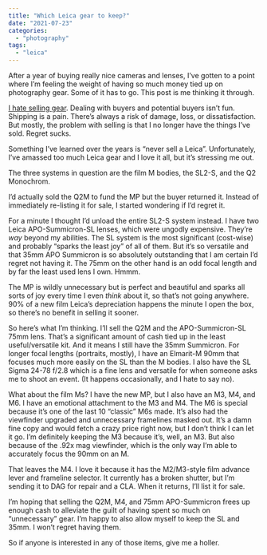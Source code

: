 ```yaml
---
title: "Which Leica gear to keep?"
date: "2021-07-23"
categories: 
  - "photography"
tags: 
  - "leica"
---
```


After a year of buying really nice cameras and lenses, I’ve gotten to a point where I’m feeling the weight of having so much money tied up on photography gear. Some of it has to go. This post is me thinking it through.

[I hate selling gear](__GHOST_URL__/2021/selling-cameras/). Dealing with buyers and potential buyers isn’t fun. Shipping is a pain. There’s always a risk of damage, loss, or dissatisfaction. But mostly, the problem with selling is that I no longer have the things I’ve sold. Regret sucks.

Something I’ve learned over the years is “never sell a Leica”. Unfortunately, I’ve amassed too much Leica gear and I love it all, but it’s stressing me out.

The three systems in question are the film M bodies, the SL2-S, and the Q2 Monochrom.

I’d actually sold the Q2M to fund the MP but the buyer returned it. Instead of immediately re-listing it for sale, I started wondering if I’d regret it.

For a minute I thought I’d unload the entire SL2-S system instead. I have two Leica APO-Summicron-SL lenses, which were ungodly expensive. They’re _way_ beyond my abilities. The SL system is the most significant (cost-wise) and probably “sparks the least joy” of all of them. But it’s so versatile and that 35mm APO Summicron is so absolutely outstanding that I am certain I’d regret not having it. The 75mm on the other hand is an odd focal length and by far the least used lens I own. Hmmm.

The MP is wildly unnecessary but is perfect and beautiful and sparks all sorts of joy every time I even _think_ about it, so that’s not going anywhere. 90% of a new film Leica’s depreciation happens the minute I open the box, so there’s no benefit in selling it sooner.

So here’s what I’m thinking. I’ll sell the Q2M and the APO-Summicron-SL 75mm lens. That’s a significant amount of cash tied up in the least useful/versatile kit. And it means I still have the 35mm Summicron. For longer focal lengths (portraits, mostly), I have an Elmarit-M 90mm that focuses much more easily on the SL than the M bodies. I also have the SL Sigma 24-78 f/2.8 which is a fine lens and versatile for when someone asks me to shoot an event. (It happens occasionally, and I hate to say no).

What about the film Ms? I have the new MP, but I also have an M3, M4, and M6. I have an emotional attachment to the M3 and M4. The M6 is special because it’s one of the last 10 “classic” M6s made. It’s also had the viewfinder upgraded and unnecessary framelines masked out. It’s a damn fine copy and would fetch a crazy price right now, but I don’t think I can let it go. I’m definitely keeping the M3 because it’s, well, an M3. But also because of the .92x mag viewfinder, which is the only way I’m able to accurately focus the 90mm on an M.

That leaves the M4. I love it because it has the M2/M3-style film advance lever and frameline selector. It currently has a broken shutter, but I’m sending it to DAG for repair and a CLA. When it returns, I’ll list it for sale.

I’m hoping that selling the Q2M, M4, and 75mm APO-Summicron frees up enough cash to alleviate the guilt of having spent so much on “unnecessary” gear. I’m happy to also allow myself to keep the SL and 35mm. I won’t regret having them.

So if anyone is interested in any of those items, give me a holler.

